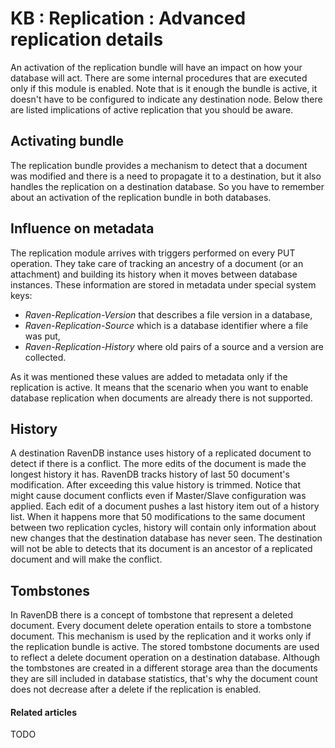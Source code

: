 # KB : Replication : Advanced replication details

An activation of the replication bundle will have an impact on how your database will act. There are some internal procedures that are executed only if this module is enabled. Note that is it enough the bundle is active, it doesn't have to be configured to indicate any destination node. Below there are listed implications of active replication that you should be aware.

## Activating bundle

The replication bundle provides a mechanism to detect that a document was modified and there is a need to propagate it to a destination, but it also handles the replication on a destination database. So you have to remember about an activation of the replication bundle in both databases.

## Influence on metadata

The replication module arrives with triggers performed on every PUT operation. They take care of tracking an ancestry of a document (or an attachment) and building its history when it moves between database instances. These information are stored in metadata under special system keys:

* *Raven-Replication-Version* that describes a file version in a database,
* *Raven-Replication-Source* which is a database identifier where a file was put,
* *Raven-Replication-History* where old pairs of a source and a version are collected.

As it was mentioned these values are added to metadata only if the replication is active. It means that the scenario when you want to enable database replication when documents are already there is not supported.

## History

A destination RavenDB instance uses history of a replicated document to detect if there is a conflict. The more edits of the document is made the longest history it has. RavenDB tracks history of last 50 document's modification. After exceeding this value history is trimmed. Notice that might cause document conflicts even if Master/Slave configuration was applied. Each edit of a document pushes a last history item out of a history list. When it happens more that 50 modifications to the same document between two replication cycles, history will contain only information about new changes that the destination database has never seen. The destination will not be able to detects that its document is an ancestor of a replicated document and will make the conflict.

## Tombstones

In RavenDB there is a concept of tombstone that represent a deleted document. Every document delete operation entails to store a tombstone document. This mechanism is used by the replication and it works only if the replication bundle is active. The stored tombstone documents are used to reflect a delete document operation on a destination database. Although the tombstones are created in a different storage area than the documents they are sill included in database statistics, that's why the document count does not decrease after a delete if the replication is enabled.

#### Related articles

TODO